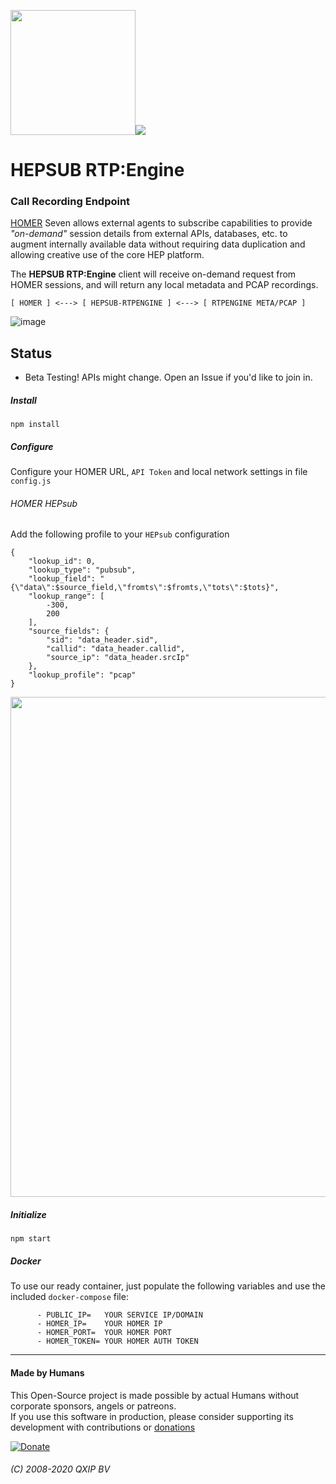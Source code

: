 <img src="https://user-images.githubusercontent.com/1423657/55069501-8348c400-5084-11e9-9931-fefe0f9874a7.png" width=200 /><img src="https://user-images.githubusercontent.com/1423657/96346959-ea7efc80-109e-11eb-861c-23cb61b0c219.png" />

# HEPSUB RTP:Engine 
### Call Recording Endpoint

[HOMER](https://github.com/sipcapture/homer-app) Seven allows external agents to subscribe capabilities to provide *"on-demand"* session details from external APIs, databases, etc. to augment internally available data without requiring data duplication and allowing creative use of the core HEP platform.

The **HEPSUB RTP:Engine** client will receive on-demand request from HOMER sessions, and will return any local metadata and PCAP recordings.

```
[ HOMER ] <---> [ HEPSUB-RTPENGINE ] <---> [ RTPENGINE META/PCAP ]
```

![image](https://user-images.githubusercontent.com/1423657/97088019-6690bb80-162e-11eb-9447-f9d724f427b2.png)

## Status

* Beta Testing! APIs might change. Open an Issue if you'd like to join in.


##### Install
```
npm install
```
##### Configure
Configure your HOMER URL, `API Token` and local network settings in file `config.js`


###### HOMER HEPsub
Add the following profile to your `HEPsub` configuration
```
{
    "lookup_id": 0,
    "lookup_type": "pubsub",
    "lookup_field": "{\"data\":$source_field,\"fromts\":$fromts,\"tots\":$tots}",
    "lookup_range": [
        -300,
        200
    ],
    "source_fields": {
        "sid": "data_header.sid",
        "callid": "data_header.callid",
        "source_ip": "data_header.srcIp"
    },
    "lookup_profile": "pcap"
}
```

<img src="https://user-images.githubusercontent.com/1423657/97006606-674b2400-1540-11eb-8593-9f86dfe53947.png" width=800 />


##### Initialize
```
npm start
```

##### Docker
To use our ready container, just populate the following variables and use the included `docker-compose` file:
```
      - PUBLIC_IP=   YOUR SERVICE IP/DOMAIN
      - HOMER_IP=    YOUR HOMER IP
      - HOMER_PORT=  YOUR HOMER PORT
      - HOMER_TOKEN= YOUR HOMER AUTH TOKEN
```

---------

#### Made by Humans
This Open-Source project is made possible by actual Humans without corporate sponsors, angels or patreons.<br>
If you use this software in production, please consider supporting its development with contributions or [donations](https://www.paypal.com/cgi-bin/webscr?cmd=_donations&business=donation%40sipcapture%2eorg&lc=US&item_name=SIPCAPTURE&no_note=0&currency_code=EUR&bn=PP%2dDonationsBF%3abtn_donateCC_LG%2egif%3aNonHostedGuest)

[![Donate](https://www.paypalobjects.com/en_US/i/btn/btn_donateCC_LG.gif)](https://www.paypal.com/cgi-bin/webscr?cmd=_donations&business=donation%40sipcapture%2eorg&lc=US&item_name=SIPCAPTURE&no_note=0&currency_code=EUR&bn=PP%2dDonationsBF%3abtn_donateCC_LG%2egif%3aNonHostedGuest) 

###### (C) 2008-2020 QXIP BV
